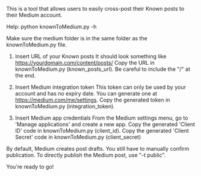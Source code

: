 This is a tool that allows users to easily cross-post their Known posts to their Medium account.

Help:
python knownToMedium.py -h

Make sure the medium folder is in the same folder as the knownToMedium.py file.

1. Insert URL of your Known posts
It should look something like https://yourdomain.com/content/posts/
Copy the URL in knownToMedium.py (known_posts_url). Be careful to include the "/" at the end.

2. Insert Medium integration token
This token can only be used by your account and has no expiry date.
You can generate one at https://medium.com/me/settings.
Copy the generated token in knownToMedium.py (integration_token).

3. Insert Medium app credentials
From the Medium settings menu, go to 'Manage applications' and create a new app.
Copy the generated 'Client ID' code in knownToMedium.py (client_id).
Copy the generated 'Client Secret' code in knownToMedium.py (client_secret)

By default, Medium creates post drafts. You still have to manually confirm publication.
To directly publish the Medium post, use "-t public".

You're ready to go!

